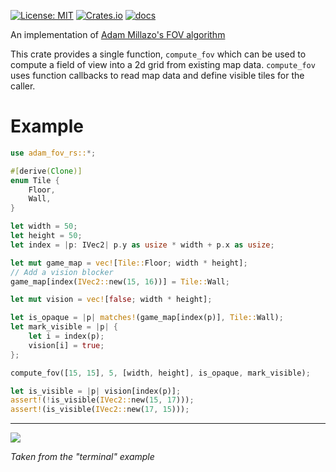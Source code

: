 [![License: MIT](https://img.shields.io/badge/License-MIT-yellow.svg)](https://opensource.org/licenses/MIT)
[![Crates.io](https://img.shields.io/crates/v/adam_fov_rs)](https://crates.io/crates/adam_fov_rs)
[![docs](https://docs.rs/adam_fov_rs/badge.svg)](https://docs.rs/adam_fov_rs/)

An implementation of [Adam Millazo's FOV algorithm](http://www.adammil.net/blog/v125_Roguelike_Vision_Algorithms.html#mine)

This crate provides a single function, `compute_fov` which can be used to compute a field of view into a 2d grid from existing map data. `compute_fov` uses function callbacks to read map data and define visible tiles for the caller. 

# Example

```rust
use adam_fov_rs::*;

#[derive(Clone)]
enum Tile {
    Floor,
    Wall,
}

let width = 50;
let height = 50;
let index = |p: IVec2| p.y as usize * width + p.x as usize;

let mut game_map = vec![Tile::Floor; width * height];
// Add a vision blocker
game_map[index(IVec2::new(15, 16))] = Tile::Wall;

let mut vision = vec![false; width * height];

let is_opaque = |p| matches!(game_map[index(p)], Tile::Wall);
let mark_visible = |p| {
    let i = index(p);
    vision[i] = true;
};

compute_fov([15, 15], 5, [width, height], is_opaque, mark_visible);

let is_visible = |p| vision[index(p)];
assert!(!is_visible(IVec2::new(15, 17)));
assert!(is_visible(IVec2::new(17, 15)));
```

---

![](images/fov.gif)

*Taken from the "terminal" example*